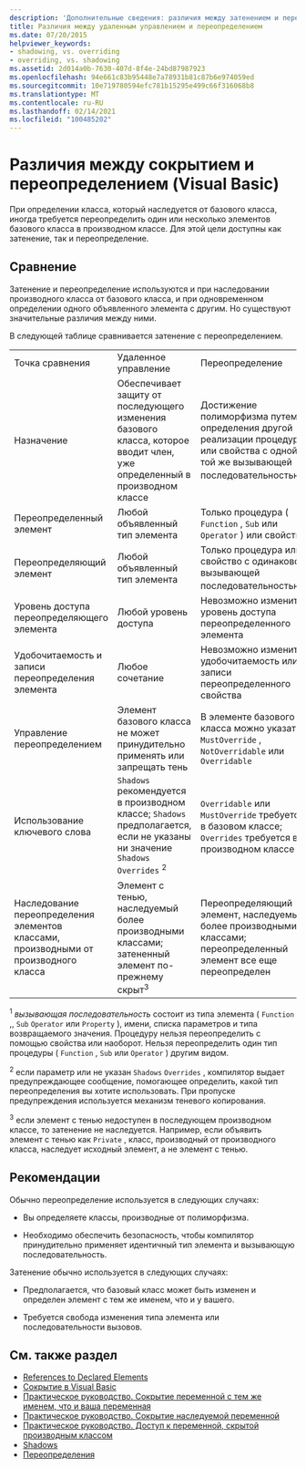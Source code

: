 ```yaml
---
description: 'Дополнительные сведения: различия между затенением и переопределением (Visual Basic)'
title: Различия между удаленным управлением и переопределением
ms.date: 07/20/2015
helpviewer_keywords:
- shadowing, vs. overriding
- overriding, vs. shadowing
ms.assetid: 2d014a0b-7630-407d-8f4e-24bd87987923
ms.openlocfilehash: 94e661c83b95448e7a78931b81c87b6e974059ed
ms.sourcegitcommit: 10e719780594efc781b15295e499c66f316068b8
ms.translationtype: MT
ms.contentlocale: ru-RU
ms.lasthandoff: 02/14/2021
ms.locfileid: "100485202"
---
```

# <a name="differences-between-shadowing-and-overriding-visual-basic"></a>Различия между сокрытием и переопределением (Visual Basic)

При определении класса, который наследуется от базового класса, иногда требуется переопределить один или несколько элементов базового класса в производном классе. Для этой цели доступны как затенение, так и переопределение.  
  
## <a name="comparison"></a>Сравнение  

 Затенение и переопределение используются и при наследовании производного класса от базового класса, и при одновременном определении одного объявленного элемента с другим. Но существуют значительные различия между ними.  
  
 В следующей таблице сравнивается затенение с переопределением.  
  
||||  
|---|---|---|  
|Точка сравнения|Удаленное управление|Переопределение|  
|Назначение|Обеспечивает защиту от последующего изменения базового класса, которое вводит член, уже определенный в производном классе|Достижение полиморфизма путем определения другой реализации процедуры или свойства с одной и той же вызывающей последовательностью<sup>1</sup>|  
|Переопределенный элемент|Любой объявленный тип элемента|Только процедура ( `Function` , `Sub` или `Operator` ) или свойство|  
|Переопределяющий элемент|Любой объявленный тип элемента|Только процедура или свойство с одинаковой вызывающей последовательностью<sup>1</sup>|  
|Уровень доступа переопределяющего элемента|Любой уровень доступа|Невозможно изменить уровень доступа переопределенного элемента|  
|Удобочитаемость и записи переопределения элемента|Любое сочетание|Невозможно изменить удобочитаемость или записи переопределенного свойства|  
|Управление переопределением|Элемент базового класса не может принудительно применять или запрещать тень|В элементе базового класса можно указать `MustOverride` , `NotOverridable` или `Overridable`|  
|Использование ключевого слова|`Shadows` рекомендуется в производном классе; `Shadows` предполагается, если не указаны ни значение `Shadows` `Overrides` <sup>2</sup>|`Overridable` или `MustOverride` требуется в базовом классе; `Overrides` требуется в производном классе|  
|Наследование переопределения элементов классами, производными от производного класса|Элемент с тенью, наследуемый более производными классами; затененный элемент по-прежнему скрыт<sup>3</sup>|Переопределяющий элемент, наследуемый более производными классами; переопределенный элемент все еще переопределен|  
  
 <sup>1</sup> *вызывающая последовательность* состоит из типа элемента ( `Function` ,, `Sub` `Operator` или `Property` ), имени, списка параметров и типа возвращаемого значения. Процедуру нельзя переопределить с помощью свойства или наоборот. Нельзя переопределить один тип процедуры ( `Function` , `Sub` или `Operator` ) другим видом.  
  
 <sup>2</sup> если параметр или не указан `Shadows` `Overrides` , компилятор выдает предупреждающее сообщение, помогающее определить, какой тип переопределения вы хотите использовать. При пропуске предупреждения используется механизм теневого копирования.  
  
 <sup>3</sup> если элемент с тенью недоступен в последующем производном классе, то затенение не наследуется. Например, если объявить элемент с тенью как `Private` , класс, производный от производного класса, наследует исходный элемент, а не элемент с тенью.  
  
## <a name="guidelines"></a>Рекомендации  

 Обычно переопределение используется в следующих случаях:  
  
- Вы определяете классы, производные от полиморфизма.  
  
- Необходимо обеспечить безопасность, чтобы компилятор принудительно применяет идентичный тип элемента и вызывающую последовательность.  
  
 Затенение обычно используется в следующих случаях:  
  
- Предполагается, что базовый класс может быть изменен и определен элемент с тем же именем, что и у вашего.  
  
- Требуется свобода изменения типа элемента или последовательности вызовов.  
  
## <a name="see-also"></a>См. также раздел

- [References to Declared Elements](references-to-declared-elements.md)
- [Сокрытие в Visual Basic](shadowing.md)
- [Практическое руководство. Сокрытие переменной с тем же именем, что и ваша переменная](how-to-hide-a-variable-with-the-same-name-as-your-variable.md)
- [Практическое руководство. Сокрытие наследуемой переменной](how-to-hide-an-inherited-variable.md)
- [Практическое руководство. Доступ к переменной, скрытой производным классом](how-to-access-a-variable-hidden-by-a-derived-class.md)
- [Shadows](../../../language-reference/modifiers/shadows.md)
- [Переопределения](../../../language-reference/modifiers/overrides.md)
